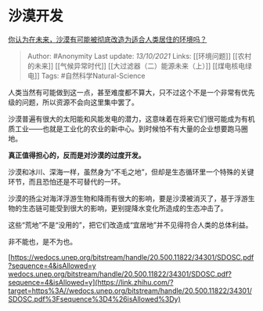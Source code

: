 # 沙漠开发
[你认为在未来，沙漠有可能被彻底改造为适合人类居住的环境吗？](https://www.zhihu.com/question/491374005/answer/2161924714)

> Author: #Anonymity 
Last update: *13/10/2021* 
Links: [[环境问题]] [[农村的未来]] [[气候异常时代]] [[大过滤器（二）能源未来（上）]] [[煤电核电绿电]]
Tags: #自然科学Natural-Science 


人类当然有可能做到这一点，甚至难度都不算大，只不过这个不是一个非常有优先级的问题，所以资源不会向这里集中罢了。

沙漠普遍有很大的太阳能和风能发电的潜力，这意味着在将来它们很可能成为有机质工业——也就是工业化的农业的新中心。到时候怕不有大量的企业想要跑马圈地。

**真正值得担心的，反而是对沙漠的过度开发。**

沙漠和冰川、深海一样，虽然身为“不毛之地”，但却是生态循环里一个特殊的关键环节，而且恐怕还是不可替代的一环。

沙漠的扬尘对海洋浮游生物和降雨有很大的影响，要是沙漠被消灭了，基于浮游生物的生态链可能受到很大的影响，更别提降水变化所造成的生态冲击了。

这些“荒地”不是“没用的”，把它们改造成“宜居地”并不见得符合人类的总体利益。

非不能也，是不为也。

[https://wedocs.unep.org/bitstream/handle/20.500.11822/34301/SDOSC.pdf?sequence=4&isAllowed=y​wedocs.unep.org/bitstream/handle/20.500.11822/34301/SDOSC.pdf?sequence=4&isAllowed=y](https://link.zhihu.com/?target=https%3A//wedocs.unep.org/bitstream/handle/20.500.11822/34301/SDOSC.pdf%3Fsequence%3D4%26isAllowed%3Dy)

  
